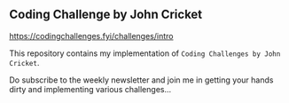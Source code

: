 ## Coding Challenge by John Cricket
https://codingchallenges.fyi/challenges/intro

This repository contains my implementation of `Coding Challenges by John Cricket`.

Do subscribe to the weekly newsletter and join me in getting your hands dirty and implementing various challenges... 